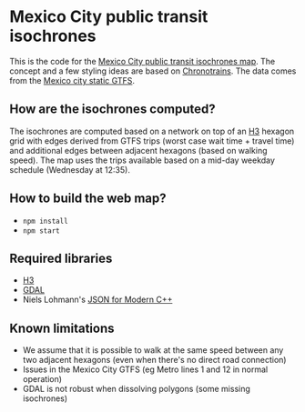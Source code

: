 # Mexico City public transit isochrones

This is the code for the [Mexico City public transit isochrones map](https://3d.bk.tudelft.nl/ken/maps/mexico-city/). The concept and a few styling ideas are based on [Chronotrains](https://www.chronotrains.com/). The data comes from the [Mexico city static GTFS](https://datos.cdmx.gob.mx/dataset/gtfs).

## How are the isochrones computed?

The isochrones are computed based on a network on top of an [H3](https://h3geo.org) hexagon grid with edges derived from GTFS trips (worst case wait time + travel time) and additional edges between adjacent hexagons (based on walking speed). The map uses the trips available based on a mid-day weekday schedule (Wednesday at 12:35).

## How to build the web map?

- `npm install`
- `npm start`

## Required libraries

- [H3](https://h3geo.org)
- [GDAL](https://gdal.org/)
- Niels Lohmann's [JSON for Modern C++](https://github.com/nlohmann/json)

## Known limitations

- We assume that it is possible to walk at the same speed between any two adjacent hexagons (even when there's no direct road connection)
- Issues in the Mexico City GTFS (eg Metro lines 1 and 12 in normal operation)
- GDAL is not robust when dissolving polygons (some missing isochrones)